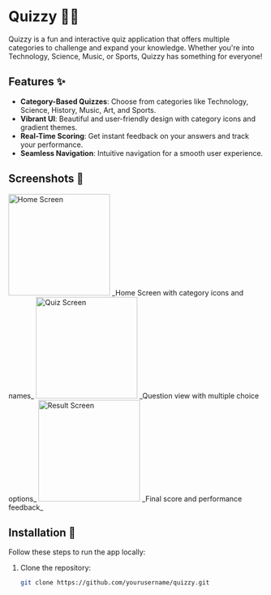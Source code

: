 # Quizzy 🧠🎉  

Quizzy is a fun and interactive quiz application that offers multiple categories to challenge and expand your knowledge. Whether you're into Technology, Science, Music, or Sports, Quizzy has something for everyone!  

## Features ✨  
- **Category-Based Quizzes**: Choose from categories like Technology, Science, History, Music, Art, and Sports.  
- **Vibrant UI**: Beautiful and user-friendly design with category icons and gradient themes.  
- **Real-Time Scoring**: Get instant feedback on your answers and track your performance.  
- **Seamless Navigation**: Intuitive navigation for a smooth user experience.  

## Screenshots 📸  
<img src="https://via.placeholder.com/200x150" alt="Home Screen" width="200">  
_Home Screen with category icons and names_  

<img src="https://via.placeholder.com/200x150" alt="Quiz Screen" width="200">  
_Question view with multiple choice options_  

<img src="https://via.placeholder.com/200x150" alt="Result Screen" width="200">  
_Final score and performance feedback_  

## Installation 🚀  
Follow these steps to run the app locally:  

1. Clone the repository:  
   ```bash
   git clone https://github.com/yourusername/quizzy.git

